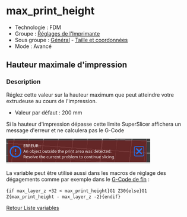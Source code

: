 # max_print_height

* Technologie : FDM
* Groupe : [Réglages de l'Imprimante](../printer_settings/printer_settings.md)
* Sous groupe : [Général](../printer_settings/printer_settings.md#général) -  [Taille et coordonnées](../printer_settings/printer_settings.md#taille-et-coordonnées)
* Mode : Avancé

## Hauteur maximale d'impression

### Description

Réglez cette valeur sur la hauteur maximum que peut atteindre votre extrudeuse au cours de l'impression.

* Valeur par défaut : 200 mm

Si la hauteur d'impression dépasse cette limite SuperSlicer affichera un message d'erreur et ne calculera pas le G-Code

![image erreur](./images/max_print_height/erreur.png)


La variable peut être utilisé aussi dans les macros de réglage des dégagements comme par exemple dans le [G-Code de fin](end_gcode.md) :

    {if max_layer_z +32 < max_print_height}G1 Z30{else}G1 Z{max_print_height - max_layer_z -2}{endif}

 
[Retour Liste variables](variable_list.md)
